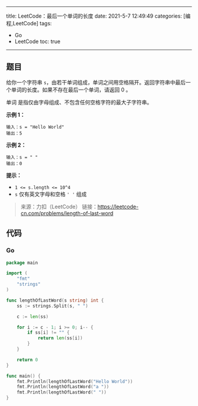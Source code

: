 ----
title: LeetCode：最后一个单词的长度
date: 2021-5-7 12:49:49
categories: [编程,LeetCode]
tags: 
- Go
- LeetCode
toc: true
----

## 题目

给你一个字符串 `s`，由若干单词组成，单词之间用空格隔开。返回字符串中最后一个单词的长度。如果不存在最后一个单词，请返回 0 。

单词 是指仅由字母组成、不包含任何空格字符的最大子字符串。

**示例 1：**

```
输入：s = "Hello World"
输出：5
```

<!-- more -->

**示例 2：**

```
输入：s = " "
输出：0
```

**提示：**

- `1 <= s.length <= 10^4`
- `s` 仅有英文字母和空格 `' '` 组成

> 来源：力扣（LeetCode）
> 链接：https://leetcode-cn.com/problems/length-of-last-word

## 代码

### Go

```go
package main

import (
	"fmt"
	"strings"
)

func lengthOfLastWord(s string) int {
	ss := strings.Split(s, " ")

	c := len(ss)

	for i := c - 1; i >= 0; i-- {
		if ss[i] != "" {
			return len(ss[i])
		}
	}

	return 0
}

func main() {
	fmt.Println(lengthOfLastWord("Hello World"))
	fmt.Println(lengthOfLastWord("a "))
	fmt.Println(lengthOfLastWord(" "))
}
```